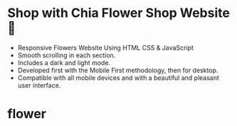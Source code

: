# Shop with Chia Flower Shop Website 🌸

- Responsive Flowers Website Using HTML CSS & JavaScript
- Smooth scrolling in each section.
- Includes a dark and light mode.
- Developed first with the Mobile First methodology, then for desktop.
- Compatible with all mobile devices and with a beautiful and pleasant user interface.


# flower
